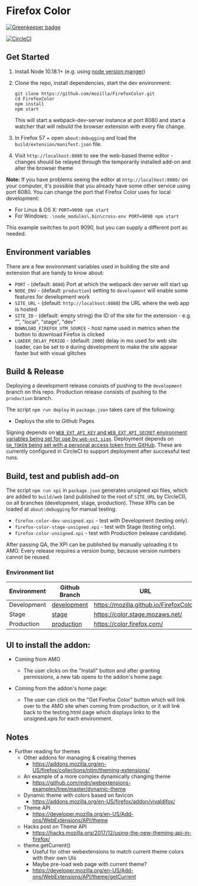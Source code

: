 # Firefox Color

[![Greenkeeper badge](https://badges.greenkeeper.io/mozilla/FirefoxColor.svg)](https://greenkeeper.io/)

[![CircleCI](https://circleci.com/gh/mozilla/FirefoxColor.svg?style=svg)](https://circleci.com/gh/mozilla/FirefoxColor)

## Get Started

1. Install Node 10.18.1+ (e.g. using [node version manger][nvm])

1. Clone the repo, install dependencies, start the dev environment:
   ```
   git clone https://github.com/mozilla/FirefoxColor.git
   cd FirefoxColor
   npm install
   npm start
   ```

   This will start a webpack-dev-server instance at port 8080 and start a
   watcher that will rebuild the browser extension with every file change.

1. In Firefox 57 + open `about:debugging` and load the
   `build/extension/manifest.json` file.

1. Visit `http://localhost:8080` to see the web-based theme editor - changes
   should be relayed through the temporarily installed add-on and alter the
   browser theme

[nvm]: https://github.com/creationix/nvm

**Note:** If you have problems seeing the editor at `http://localhost:8080/` on
your computer, it's possible that you already have some other service using
port 8080. You can change the port that Firefox Color uses for local development:

* For Linux & OS X: `PORT=9090 npm start`
* For Windows: `.\node_modules\.bin\cross-env PORT=9090 npm start`

This example switches to port 9090, but you can supply a different port as
needed.

## Environment variables

There are a few environment variables used in building the site and extension
that are handy to know about:

- `PORT` - (default: `8080`) Port at which the webpack dev server will start up
- `NODE_ENV` - (default: `production`) setting to `development` will enable some features for development work
- `SITE_URL` - (default: `http://localhost:8080`) the URL where the web app is hosted
- `SITE_ID` - (default: empty string) the ID of the site for the extension - e.g. "", "local", "stage", "dev"
- `DOWNLOAD_FIREFOX_UTM_SOURCE` - host name used in metrics when the button to download Firefox is clicked
- `LOADER_DELAY_PERIOD` - (default: `2000`) delay in ms used for web site loader, can be set to `0` during development to make the site appear faster but with visual glitches

## Build & Release

Deploying a development release consists of pushing to the `development` branch
on this repo. Production release consists of pushing to the `production` branch.

The script `npm run deploy` in `package.json` takes care of the following:

* Deploys the site to Github Pages

Signing depends on [`WEB_EXT_API_KEY` and `WEB_EXT_API_SECRET` environment
variables being set for use by `web-ext sign`][sign]. Deployment depends on
[`GH_TOKEN` being set with a personal access token from GitHub][ghtoken]. These
are currently configured in CircleCI to support deployment after successful
test runs.

[ghtoken]: https://github.com/settings/tokens
[sign]: https://developer.mozilla.org/en-US/Add-ons/WebExtensions/web-ext_command_reference#web-ext_sign

## Build, test and publish add-on
The script `npm run xpi` in `package.json` generates unsigned xpi files, which
are added to `build/web` (and published to the root of `SITE_URL` by CircleCI),
on all branches (development, stage, production). These XPIs can be loaded at
`about:debugging` for manual testing.

- `firefox-color-dev-unsigned.xpi` - test with Development (testing only).
- `firefox-color-stage-unsigned.xpi` - test with Stage (testing only).
- `firefox-color-unsigned.xpi` - test with Production (release candidate).

After passing QA, the XPI can be published by manually uploading it to AMO.
Every release requires a version bump, because version numbers cannot be reused.

### Environment list

| Environment | Github Branch                                                           | URL                                     |
|-------------|-------------------------------------------------------------------------|-----------------------------------------|
| Development | [development](https://github.com/mozilla/FirefoxColor/tree/development) | https://mozilla.github.io/FirefoxColor/ |
| Stage       | [stage](https://github.com/mozilla/FirefoxColor/tree/stage)             | https://color.stage.mozaws.net/         |
| Production  | [production](https://github.com/mozilla/FirefoxColor/tree/production)   | https://color.firefox.com/              |

## UI to install the addon:

* Coming from AMO
  - The user clicks on the "Install" button and after granting permissions, a new tab opens to the addon's home page.

* Coming from the addon's home page:
  - The user can click on the "Get Firefox Color" button which will link over to the AMO site when coming from production, or it will link back to the testing.html page which displays links to the unsigned.xpis for each environment.


## Notes

- Further reading for themes
  - Other addons for managing & creating themes
    - https://addons.mozilla.org/en-US/firefox/collections/ntim/theming-extensions/
  - An example of a more complex dynamically changing theme
    - https://github.com/mdn/webextensions-examples/tree/master/dynamic-theme
  - Dynamic theme with colors based on favicon
    - https://addons.mozilla.org/en-US/firefox/addon/vivaldifox/
  - Theme API
    - https://developer.mozilla.org/en-US/Add-ons/WebExtensions/API/theme
  - Hacks post on Theme API
    - https://hacks.mozilla.org/2017/12/using-the-new-theming-api-in-firefox/
  - theme.getCurrent()
    - Useful for other webextensions to match current theme colors with their own UIs
    - Maybe pre-load web page with current theme?
    - https://developer.mozilla.org/en-US/Add-ons/WebExtensions/API/theme/getCurrent
